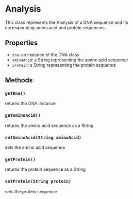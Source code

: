 # Analysis

This class represents the Analysis of a DNA sequence and its corresponding amino acid and protein sequences.

## Properties
- `dna`: an instance of the DNA class
- `aminoAcid`: a String representing the amino acid sequence
- `protein`: a String representing the protein sequence

## Methods
### `getDna()`
returns the DNA instance
### `getAminoAcid()`
returns the amino acid sequence as a String
### `setAminoAcid(String aminoAcid)`
sets the amino acid sequence
### `getProtein()`
returns the protein sequence as a String
### `setProtein(String protein)`
sets the protein sequence
